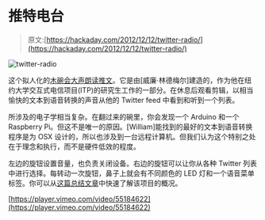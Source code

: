 # 推特电台

> 原文:[https://hackaday.com/2012/12/12/twitter-radio/](https://hackaday.com/2012/12/12/twitter-radio/)

![twitter-radio](../Images/43f2c2953d1e8add4dd628c2cf9b34a9.png)

这个拟人化的[木碗会大声朗读推文](http://itp.nyu.edu/~wdl225/work/?p=286)。它是由[威廉·林德梅尔]建造的，作为他在纽约大学交互式电信项目(ITP)的研究生工作的一部分。在休息后观看剪辑，以相当愉快的文本到语音转换的声音从他的 Twitter feed 中看到和听到一个列表。

所涉及的电子学相当复杂。在翻过来的碗里，你会发现一个 Arduino 和一个 Raspberry Pi。但这不是唯一的原因。[William]能找到的最好的文本到语音转换程序是为 OSX 设计的，所以也涉及到一台远程计算机。但我们认为这个特别之处在于理念和执行，而不是硬件低效的程度。

左边的旋钮设置音量，也负责关闭设备。右边的旋钮可以让你从各种 Twitter 列表中进行选择。每转动一次旋钮，鼻子上就会有不同颜色的 LED 灯和一个语音菜单标签。你可以从[这篇总结文章](http://itp.nyu.edu/~wdl225/work/?p=275)中快速了解该项目的概况。

[https://player.vimeo.com/video/55184622](https://player.vimeo.com/video/55184622)